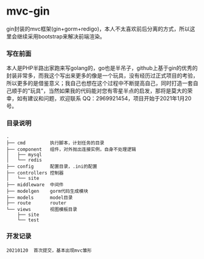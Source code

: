 # mvc-gin
gin封装的mvc框架(gin+gorm+redigo)，本人不太喜欢前后分离的方式，所以这里会继续采用bootstrap来解决前端渲染。

### 写在前面
本人是PHP半路出家跑来写golang的，go也是半吊子，github上基于gin的优秀的封装非常多，而我这个写出来更多的像是一个玩具，没有经历过正式项目的考验，所以更多的是借鉴意义；我自己也想在这个过程中不断提高自己，同时打造一套自己顺手的"玩具"，当然如果我的代码能对您有零星半点的启发，那将是莫大的荣幸，如有建议和问题，欢迎联系 QQ：2969921454，项目开始于2021年1月20号。

### 目录说明
    .
    ├── cmd         执行脚本，计划任务的目录
    ├── component   组件，对外抛出连接实例，自身不处理逻辑
    │   ├── mysql   
    │   └── redis
    ├── config      配置目录，.ini的配置
    ├── controllers 控制器
    │   └── site    
    ├── middleware  中间件
    ├── modelgen    gorm代码生成模块
    ├── models      model目录
    ├── route       router
    └── views       视图模板目录
        ├── site
        └── test
### 开发记录
    20210120  首次提交，基本出现mvc雏形 
